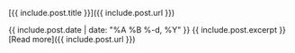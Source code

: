 [{{ include.post.title }}]({{ include.post.url }})

{{ include.post.date | date: "%A %B %-d, %Y" }} 
{{ include.post.excerpt }} [Read more]({{ include.post.url }})
